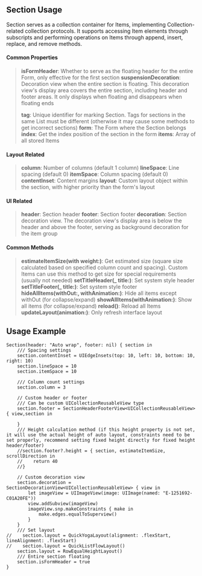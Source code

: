 ## Section Usage

Section serves as a collection container for Items, implementing Collection-related collection protocols. It supports accessing Item elements through subscripts and performing operations on Items through append, insert, replace, and remove methods.

#### Common Properties

> **isFormHeader**: Whether to serve as the floating header for the entire Form, only effective for the first section
> **suspensionDecoration**: Decoration view when the entire section is floating. This decoration view's display area covers the entire section, including header and footer areas. It only displays when floating and disappears when floating ends
>
> **tag**: Unique identifier for marking Section. Tags for sections in the same List must be different (otherwise it may cause some methods to get incorrect sections)
> **form**: The Form where the Section belongs
> **index**: Get the index position of the section in the form
> **items**: Array of all stored Items

#### Layout Related

> **column**: Number of columns (default 1 column)
> **lineSpace**: Line spacing (default 0)
> **itemSpace**: Column spacing (default 0)
> **contentInset**: Content margins
> **layout**: Custom layout object within the section, with higher priority than the form's layout

#### UI Related
> **header**: Section header
> **footer**: Section footer
> **decoration**: Section decoration view. The decoration view's display area is below the header and above the footer, serving as background decoration for the item group

#### Common Methods
> **estimateItemSize(with weight:)**: Get estimated size (square size calculated based on specified column count and spacing). Custom Items can use this method to get size for special requirements (usually not needed)
> **setTitleHeader(_ title:)**: Set system style header
> **setTitleFooter(_ title:)**: Set system style footer
> **hideAllItems(withOut:, withAnimation:)**: Hide all items except withOut (for collapse/expand)
> **showAllItems(withAnimation:)**: Show all items (for collapse/expand)
> **reload()**: Reload all Items
> **updateLayout(animation:)**: Only refresh interface layout

## Usage Example
```
Section(header: "Auto wrap", footer: nil) { section in
    /// Spacing settings
    section.contentInset = UIEdgeInsets(top: 10, left: 10, bottom: 10, right: 10)
    section.lineSpace = 10
    section.itemSpace = 10

    /// Column count settings
    section.column = 3

    // Custom header or footer
    /// Can be custom UICollectionReusableView type
    section.footer = SectionHeaderFooterView<UICollectionReusableView> { view,section in
        
    }
    /// Height calculation method (if this height property is not set, it will use the actual height of auto layout, constraints need to be set properly, recommend setting fixed height directly for fixed height header/footer)
    //section.footer?.height = { section, estimateItemSize, scrollDirection in
    //    return 40
    //}

    // Custom decoration view
    section.decoration = SectionDecorationView<UICollectionReusableView> { view in
        let imageView = UIImageView(image: UIImage(named: "E-1251692-C01A20FE"))
        view.addSubview(imageView)
        imageView.snp.makeConstraints { make in
            make.edges.equalToSuperview()
        }
    }
    /// Set layout
//    section.layout = QuickYogaLayout(alignment: .flexStart, lineAlignment: .flexStart)
//    section.layout = QuickListFlowLayout()
    section.layout = RowEqualHeightLayout()
    /// Entire section floating
    section.isFormHeader = true
}
```